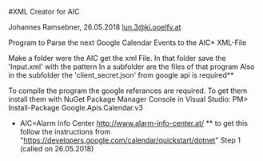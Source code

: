 #XML Creator for AIC

Johannes Ramsebner, 26.05.2018
lun.3@ki.ooelfv.at

Program to Parse the next Google Calendar Events
to the AIC* XML-File

Make a folder were the AIC get the xml File.
In that folder save the 'Input.xml' with the pattern
In a subfolder are the files of that program
Also in the subfolder the 'client_secret.json' from google api is required**

To compile the program the google referances are required.
To get them install them with NuGet Package Manager Console in Visual Studio:
PM> Install-Package Google.Apis.Calendar.v3


* AIC=Alarm Info Center http://www.alarm-info-center.at/ 
** to get this follow the instructions from "https://developers.google.com/calendar/quickstart/dotnet" Step 1 (called on 26.05.2018)